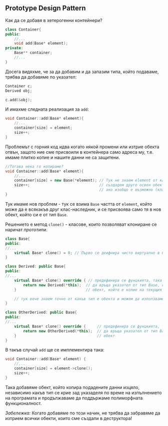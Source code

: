 ## Prototype Design Pattern

Как да се добавя в хетерогенни контейнери?

```c++
class Container{
public:
    //...
    void add(Base* element);
private: 
    Base** container;
    //...
}
```
Досега видяхме, че за да добавим и да запазим типа, който подаваме, трябва да добавяме по указател:
```c++
Container c;
Derived obj;

c.add(&obj);
```
И имахме следната реализация за `add`:
```c++
void Container::add(Base* element){
    //...
    container[size] = element;
    size++;
}
```
Проблемът с горния код идва когато някой промени или изтрие обекта отвън, защото ние сме присвоили в контейнера само адреса му, т.е. имаме плитко копие и нашите данни не са защитени.

```c++
//Тогава нека го копираме?
void Container::add(Base* element){
    //...
    container[size] = new Base(*element); // Тук не знаем element oт какъв тип е и не можем да 
    size++;                               // създадем друго освен обект от тип Base,
                                          // aко изобщо е възможно (класът не е абстрактен).
}
```
Тук имаме нов проблем - тук се взима `Base` частта от `element`, който може да е всякакъв друг клас-наследник, и се присвоява само тя в нов обект, който си е от тип `Base`. 

Решението е метод `clone()` - класове, които позволяват клониране се наричат _прототипи_.

```c++
class Base{
public:
//...
    virtual Base* clone() = 0; // Първо се деифнира чисто виртуално в базовия
}

class Derived: public Base{
public:
//...
    virtual Base* clone() override { // предефинира се фунцкията, така че
        return new Derived(*this);  // да връща указател от тип Base, сочещ към нов динамично заделен
    }                               // обект, който е копие на текущия

    // тук вече знаем точно от какъв тип е обекта и можем да използваме съответния констуктор, а не този на Base
}

class OtherDerived: public Base{
public:
//...
    virtual Base* clone() override {     // предефинира се фунцкията, така че
        return new OtherDerived(*this);  // да връща указател от тип Base към нов динамично заделен
    }                                    // обект    
}
```
В такъв случай `add` ще се имплементира така:
```c++
void Container::add(Base* element) {
    //...
    container[size] = element->clone();
    size++;
}
```
Така добавяме обект, който копира подадените данни изцяло, независимо какъв тип се крие зад указаделя по време на изпълнението на програмата и продължаваме да поддържаме полиморфната функционалност.

_Забележка:_ Когато добавяме по този начин, не трябва да забравяме да изтрием всички обекти, които сме създали в деструктора!
